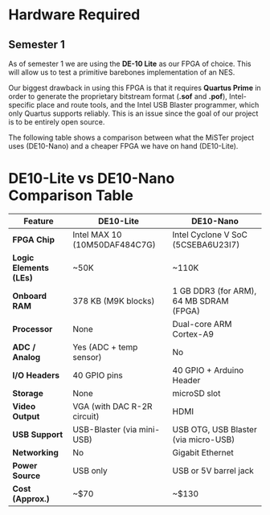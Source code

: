 # Hardware Required

## Semester 1

As of semester 1 we are using the **DE-10 Lite** as our FPGA of choice. This will allow us to test a primitive barebones implementation of an NES. 

Our biggest drawback in using this FPGA is that it requires **Quartus Prime** in order to generate the proprietary bitstream format (**.sof** and **.pof**), Intel-specific place and route tools, and the Intel USB Blaster programmer, which only Quartus supports reliably. This is an issue since the goal of our project is to be entirely open source.

The following table shows a comparison between what the MiSTer project uses (DE10-Nano) and a cheaper FPGA we have on hand (DE10-Lite).

# DE10-Lite vs DE10-Nano Comparison Table

| Feature                  | DE10-Lite                            | DE10-Nano                            |
|--------------------------|--------------------------------------|--------------------------------------|
| **FPGA Chip**            | Intel MAX 10 (10M50DAF484C7G)        | Intel Cyclone V SoC (5CSEBA6U23I7)   |
| **Logic Elements (LEs)** | ~50K                                 | ~110K                                |
| **Onboard RAM**          | 378 KB (M9K blocks)                  | 1 GB DDR3 (for ARM), 64 MB SDRAM (FPGA) |
| **Processor**            | None                                 | Dual-core ARM Cortex-A9              |
| **ADC / Analog**         | Yes (ADC + temp sensor)              | No                                   |
| **I/O Headers**          | 40 GPIO pins                         | 40 GPIO + Arduino Header             |
| **Storage**              | None                                 | microSD slot                         |
| **Video Output**         | VGA (with DAC R-2R circuit)          | HDMI                                 |
| **USB Support**          | USB-Blaster (via mini-USB)           | USB OTG, USB Blaster (via micro-USB) |
| **Networking**           | No                                   | Gigabit Ethernet                     |
| **Power Source**         | USB only                             | USB or 5V barrel jack                |
| **Cost (Approx.)**       | ~$70                                 | ~$130                                |
